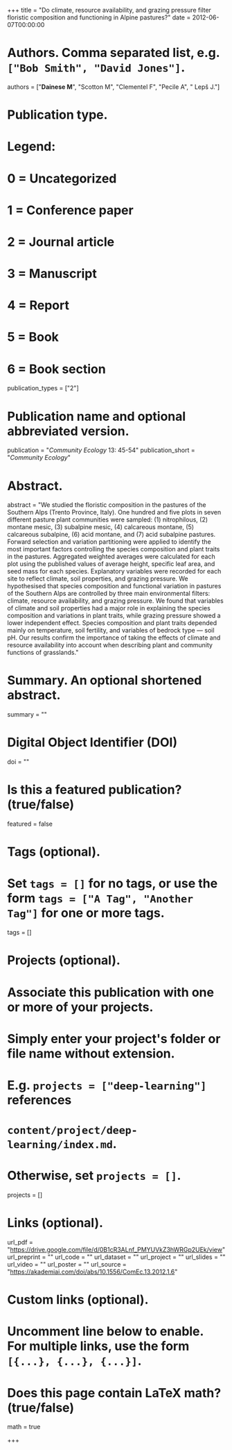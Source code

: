 +++
title = "Do climate, resource availability, and grazing pressure filter floristic composition and functioning in Alpine pastures?"
date = 2012-06-07T00:00:00

# Authors. Comma separated list, e.g. `["Bob Smith", "David Jones"]`.
authors = ["**Dainese M**", "Scotton M", "Clementel F", "Pecile A", " Lepš J."]

# Publication type.
# Legend:
# 0 = Uncategorized
# 1 = Conference paper
# 2 = Journal article
# 3 = Manuscript
# 4 = Report
# 5 = Book
# 6 = Book section
publication_types = ["2"]

# Publication name and optional abbreviated version.
publication = "*Community Ecology* 13: 45-54"
publication_short = "*Community Ecology*"

# Abstract.
abstract = "We studied the floristic composition in the pastures of the Southern Alps (Trento Province, Italy). One hundred and five plots in seven different pasture plant communities were sampled: (1) nitrophilous, (2) montane mesic, (3) subalpine mesic, (4) calcareous montane, (5) calcareous subalpine, (6) acid montane, and (7) acid subalpine pastures. Forward selection and variation partitioning were applied to identify the most important factors controlling the species composition and plant traits in the pastures. Aggregated weighted averages were calculated for each plot using the published values of average height, specific leaf area, and seed mass for each species. Explanatory variables were recorded for each site to reflect climate, soil properties, and grazing pressure. We hypothesised that species composition and functional variation in pastures of the Southern Alps are controlled by three main environmental filters: climate, resource availability, and grazing pressure. We found that variables of climate and soil properties had a major role in explaining the species composition and variations in plant traits, while grazing pressure showed a lower independent effect. Species composition and plant traits depended mainly on temperature, soil fertility, and variables of bedrock type — soil pH. Our results confirm the importance of taking the effects of climate and resource availability into account when describing plant and community functions of grasslands."

# Summary. An optional shortened abstract.
summary = ""

# Digital Object Identifier (DOI)
doi = ""

# Is this a featured publication? (true/false)
featured = false

# Tags (optional).
#   Set `tags = []` for no tags, or use the form `tags = ["A Tag", "Another Tag"]` for one or more tags.
tags = []

# Projects (optional).
#   Associate this publication with one or more of your projects.
#   Simply enter your project's folder or file name without extension.
#   E.g. `projects = ["deep-learning"]` references 
#   `content/project/deep-learning/index.md`.
#   Otherwise, set `projects = []`.
projects = []

# Links (optional).
url_pdf = "https://drive.google.com/file/d/0B1cR3ALnf_PMYUVkZ3hWRGp2UEk/view"
url_preprint = ""
url_code = ""
url_dataset = ""
url_project = ""
url_slides = ""
url_video = ""
url_poster = ""
url_source = "https://akademiai.com/doi/abs/10.1556/ComEc.13.2012.1.6"

# Custom links (optional).
#   Uncomment line below to enable. For multiple links, use the form `[{...}, {...}, {...}]`.


# Does this page contain LaTeX math? (true/false)
math = true

+++
